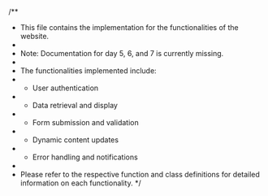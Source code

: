 /**
 * This file contains the implementation for the functionalities of the website.
 * 
 * Note: Documentation for day 5, 6, and 7 is currently missing.
 * 
 * The functionalities implemented include:
 * - User authentication
 * - Data retrieval and display
 * - Form submission and validation
 * - Dynamic content updates
 * - Error handling and notifications
 * 
 * Please refer to the respective function and class definitions for detailed information on each functionality.
 */
